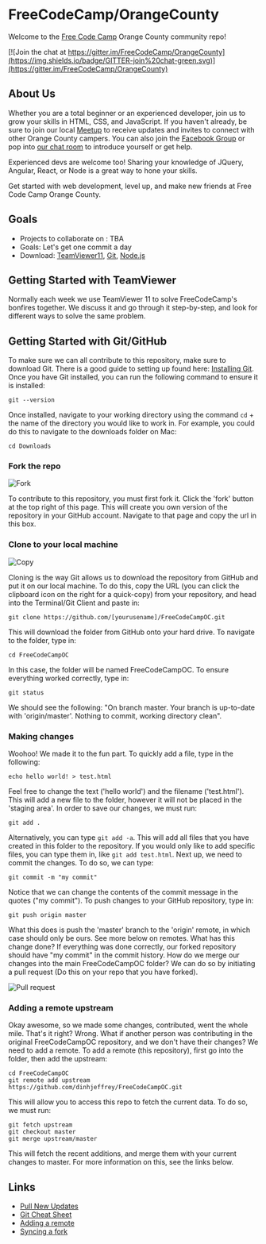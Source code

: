 # FreeCodeCamp/OrangeCounty
Welcome to the [Free Code Camp](www.freecodecamp.com) Orange County community repo!

[![Join the chat at https://gitter.im/FreeCodeCamp/OrangeCounty](https://img.shields.io/badge/GITTER-join%20chat-green.svg)](https://gitter.im/FreeCodeCamp/OrangeCounty)

## About Us
Whether you are a total beginner or an experienced developer, join us to grow your skills in HTML, CSS, and JavaScript. If you haven't already, be sure to join our local [Meetup](http://www.meetup.com/Free-Code-Camp-Orange-County-CA/) to receive updates and invites to connect with other Orange County campers. You can also join the [Facebook Group](https://www.facebook.com/groups/free.code.camp.orange.county/) or pop into [our chat room](https://gitter.im/FreeCodeCamp/OrangeCounty) to introduce yourself or get help.

Experienced devs are welcome too! Sharing your knowledge of JQuery, Angular, React, or Node is a great way to hone your skills.

Get started with web development, level up, and make new friends at Free Code Camp Orange County.

## Goals
* Projects to collaborate on : TBA
* Goals: Let's get one commit a day
* Download: [TeamViewer11](http://teamviewer.com/en/), [Git](https://git-scm.com/downloads), [Node.js](https://nodejs.org/en/download/)

## Getting Started with TeamViewer
Normally each week we use TeamViewer 11 to solve FreeCodeCamp's bonfires together. We discuss it and go through it step-by-step, and look for different ways to solve the same problem. 


## Getting Started with Git/GitHub
To make sure we can all contribute to this repository, make sure to download Git. There is a good guide to setting up found here: [Installing Git](https://git-scm.com/book/en/v2/Getting-Started-Installing-Git). Once you have Git installed, you can run the following command to ensure it is installed:
```
git --version
```
Once installed, navigate to your working directory using the command `cd` + the name of the directory you would like to work in. For example, you could do this to navigate to the downloads folder on Mac:
```
cd Downloads
```
### Fork the repo
![Fork](http://i.imgur.com/FpYsjMK.png)

To contribute to this repository, you must first fork it. Click the 'fork' button at the top right of this page. This will create you own version of the repository in your GitHub account. Navigate to that page and copy the url in this box.



### Clone to your local machine
![Copy](http://i.imgur.com/5k665GW.png)

Cloning is the way Git allows us to download the repository from GitHub and put it on our local machine. To do this, copy the URL (you can click the clipboard icon on the right for a quick-copy) from your repository, and head into the Terminal/Git Client and paste in:
```
git clone https://github.com/[yourusename]/FreeCodeCampOC.git
```
This will download the folder from GitHub onto your hard drive. To navigate to the folder, type in:
```
cd FreeCodeCampOC
```
In this case, the folder will be named FreeCodeCampOC. To ensure everything worked correctly, type in:
```
git status
```
We should see the following: "On branch master. Your branch is up-to-date with 'origin/master'. Nothing to commit, working directory clean".

### Making changes
Woohoo! We made it to the fun part. To quickly add a file, type in the following:
```
echo hello world! > test.html
```
Feel free to change the text ('hello world') and the filename ('test.html'). This will add a new file to the folder, however it will not be placed in the 'staging area'. In order to save our changes, we must run:
```
git add .
```
Alternatively, you can type `git add -a`. This will add all files that you have created in this folder to the repository. If you would only like to add specific files, you can type them in, like `git add test.html`. Next up, we need to commit the changes. To do so, we can type:
```
git commit -m "my commit"
```
Notice that we can change the contents of the commit message in the quotes ("my commit"). To push changes to your GitHub repository, type in:
```
git push origin master
```
What this does is push the 'master' branch to the 'origin' remote, in which case should only be ours. See more below on remotes. What has this change done? If everything was done correctly, our forked repository should have "my commit" in the commit history. How do we merge our changes into the main FreeCodeCampOC folder? We can do so by initiating a pull request (Do this on your repo that you have forked).

![Pull request](http://i.imgur.com/ZKndI69.png)


### Adding a remote upstream
Okay awesome, so we made some changes, contributed, went the whole mile. That's it right? Wrong. What if another person was contributing in the original FreeCodeCampOC repository, and we don't have their changes? We need to add a remote. To add a remote (this repository), first go into the folder, then add the upstream:
```
cd FreeCodeCampOC
git remote add upstream https://github.com/dinhjeffrey/FreeCodeCampOC.git
```
This will allow you to access this repo to fetch the current data. To do so, we must run:
```
git fetch upstream
git checkout master
git merge upstream/master
```
This will fetch the recent additions, and merge them with your current changes to master. For more information on this, see the links below.

## Links
* [Pull New Updates](http://stackoverflow.com/questions/3903817/pull-new-updates-from-original-github-repository-into-forked-github-repository)
* [Git Cheat Sheet](https://training.github.com/kit/downloads/github-git-cheat-sheet.pdf)
* [Adding a remote](https://help.github.com/articles/adding-a-remote/)
* [Syncing a fork](https://help.github.com/articles/syncing-a-fork/)
